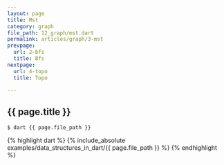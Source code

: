 ```yaml
---
layout: page
title: Mst
category: graph
file_path: 12_graph/mst.dart
permalink: articles/graph/3-mst
prevpage:
  url: 2-bfs
  title: Bfs
nextpage:
  url: 4-topo
  title: Topo

---
```


## {{ page.title }}

```terminal
$ dart {{ page.file_path }}
```      


{% highlight dart %}
{% include_absolute examples/data_structures_in_dart/{{ page.file_path }} %}
{% endhighlight %}      
